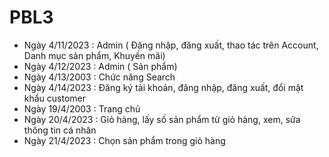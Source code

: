 # PBL3
- Ngày 4/11/2023 : Admin ( Đăng nhập, đăng xuất, thao tác trên Account, Danh mục sản phẩm, Khuyến mãi)
- Ngày 4/12/2023 : Admin ( Sản phẩm)
- Ngày 4/13/2003 : Chức năng Search
- Ngày 4/14/2023 : Đăng ký tài khoản, đăng nhập, đăng xuất, đổi mật khẩu customer
- Ngày 19/4/2003 : Trang chủ 
- Ngày 20/4/2023 : Giỏ hàng, lấy số sản phẩm từ giỏ hàng, xem, sửa thông tin cá nhân
- Ngày 21/4/2023 : Chọn sản phẩm trong giỏ hàng
